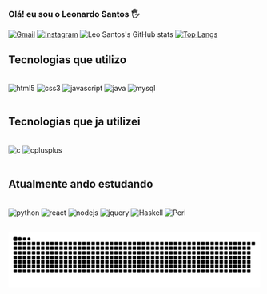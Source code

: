 
### Olá! eu sou o Leonardo Santos 🖐️

[![Gmail](https://img.shields.io/badge/Gmail-D14836?style=for-the-badge&logo=gmail&logoColor=white)](mailto:leonardospaiva04@gmail.com)
[![Instagram](https://img.shields.io/badge/Instagram-E4405F?style=for-the-badge&logo=instagram&logoColor=white)](https://www.instagram.com/leonardo.santos.paiva/)
![Leo Santos's GitHub stats](https://github-readme-stats.vercel.app/api?username=leonardosantosp&show_icons=true&theme=tokyonight)
[![Top Langs](https://github-readme-stats.vercel.app/api/top-langs/?username=leonardosantosp&layout=compact&theme=tokyonight)](https://github.com/leonardosantosp/github-readme-stats)
## Tecnologias que utilizo

<div style="display: inline_block"><br/>
<img align="center" alt="html5" src= "https://img.shields.io/badge/HTML5-E34F26?style=for-the-badge&logo=html5&logoColor=white"/>
<img align="center" alt="css3" src= "https://img.shields.io/badge/CSS3-1572B6?style=for-the-badge&logo=css3&logoColor=white"/>
<img align="center" alt="javascript" src= "https://img.shields.io/badge/JavaScript-F7DF1E?style=for-the-badge&logo=javascript&logoColor=black"/>
<img align="center" alt="java" src= "https://img.shields.io/badge/Java-ED8B00?style=for-the-badge&logo=java&logoColor=white"/>
<img align="center" alt="mysql" src= "https://img.shields.io/badge/MySQL-00000F?style=for-the-badge&logo=mysql&logoColor=white"/>
</div><br/>


## Tecnologias que ja utilizei

<div style="display: inline_block"><br/>
<img align="center" alt="c" src= "https://img.shields.io/badge/c-A8B9CC?style=for-the-badge&logo=c&logoColor=white"/>
<img align="center" alt="cplusplus" src= "https://img.shields.io/badge/cplusplus-00599C?style=for-the-badge&logo=cplusplus&logoColor=white"/>
</div><br/>

## Atualmente ando estudando
<div style="display: inline_block"><br/>
<img align="center" alt="python" src= "https://img.shields.io/badge/Python-14354C?style=for-the-badge&logo=python&logoColor=white"/>
<img align="center" alt="react" src= "https://img.shields.io/badge/React-20232A?style=for-the-badge&logo=react&logoColor=61DAFB"/>
<img align="center" alt="nodejs" src= "https://img.shields.io/badge/Node.js-43853D?style=for-the-badge&logo=node.js&logoColor=white"/>
<img align="center" alt="jquery" src= "https://img.shields.io/badge/jQuery-0769AD?style=for-the-badge&logo=jquery&logoColor=white"/>
<img align="center" alt="Haskell" src= "https://img.shields.io/badge/Haskell-5D4F85?style=for-the-badge&logo=haskell&logoColor=white"/>
<img align="center" alt="Perl" src= "https://img.shields.io/badge/Perl-39457E?style=for-the-badge&logo=perl&logoColor=white"/>
</div><br/>

  ![Snake animation](https://github.com/leonardosantosp/leonardosantosp/blob/output/github-contribution-grid-snake.svg)
